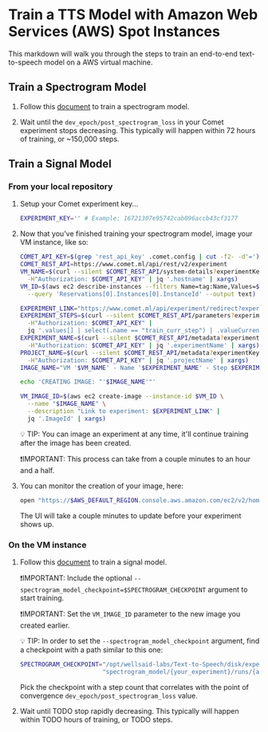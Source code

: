 # Train a TTS Model with Amazon Web Services (AWS) Spot Instances

This markdown will walk you through the steps to train an end-to-end text-to-speech model
on a AWS virtual machine.

## Train a Spectrogram Model

1. Follow this [document](TRAIN_MODEL_AWS_SPOT.md) to train a spectrogram model.

1. Wait until the `dev_epoch/post_spectrogram_loss` in your Comet experiment stops decreasing. This
   typically will happen within 72 hours of training, or \~150,000 steps.

## Train a Signal Model

### From your local repository

1. Setup your Comet experiment key...

   ```bash
   EXPERIMENT_KEY='' # Example: 16721307e95742cab096accb43cf3177
   ```

1. Now that you've finished training your spectrogram model, image your VM instance, like so:

   ```bash
   COMET_API_KEY=$(grep 'rest_api_key' .comet.config | cut -f2- -d'=')
   COMET_REST_API=https://www.comet.ml/api/rest/v2/experiment
   VM_NAME=$(curl --silent $COMET_REST_API/system-details?experimentKey=$EXPERIMENT_KEY \
     -H"Authorization: $COMET_API_KEY" | jq '.hostname' | xargs)
   VM_ID=$(aws ec2 describe-instances --filters Name=tag:Name,Values=$VM_NAME \
     --query 'Reservations[0].Instances[0].InstanceId' --output text)

   EXPERIMENT_LINK="https://www.comet.ml/api/experiment/redirect?experimentKey=$EXPERIMENT_KEY"
   EXPERIMENT_STEPS=$(curl --silent $COMET_REST_API/parameters?experimentKey=$EXPERIMENT_KEY \
     -H"Authorization: $COMET_API_KEY" |
     jq '.values[] | select(.name == "train_curr_step") | .valueCurrent' | xargs)
   EXPERIMENT_NAME=$(curl --silent $COMET_REST_API/metadata?experimentKey=$EXPERIMENT_KEY \
     -H"Authorization: $COMET_API_KEY" | jq '.experimentName' | xargs)
   PROJECT_NAME=$(curl --silent $COMET_REST_API/metadata?experimentKey=$EXPERIMENT_KEY \
     -H"Authorization: $COMET_API_KEY" | jq '.projectName' | xargs)
   IMAGE_NAME="VM '$VM_NAME' - Name '$EXPERIMENT_NAME' - Step $EXPERIMENT_STEPS - Project '$PROJECT_NAME'"

   echo 'CREATING IMAGE: "'$IMAGE_NAME'"'

   VM_IMAGE_ID=$(aws ec2 create-image --instance-id $VM_ID \
     --name "$IMAGE_NAME" \
     --description "Link to experiment: $EXPERIMENT_LINK" |
     jq '.ImageId' | xargs)
   ```

   💡 TIP: You can image an experiment at any time, it'll continue training after the image
   has been created.

   ❗IMPORTANT: This process can take from a couple minutes to an hour and a half.

1. You can monitor the creation of your image, here:

   ```bash
   open "https://$AWS_DEFAULT_REGION.console.aws.amazon.com/ec2/v2/home?region=$AWS_DEFAULT_REGION#Snapshots:sort=startTime"
   ```

   The UI will take a couple minutes to update before your experiment shows up.

### On the VM instance

1. Follow this [document](TRAIN_MODEL_AWS_SPOT.md) to train a signal model.

   ❗IMPORTANT: Include the optional `--spectrogram_model_checkpoint=$SPECTROGRAM_CHECKPOINT`
   argument to start training.

   ❗IMPORTANT: Set the `VM_IMAGE_ID` parameter to the new image you created earlier.

   💡 TIP: In order to set the `--spectrogram_model_checkpoint` argument, find a checkpoint with a
   path similar to this one:

   ```bash
   SPECTROGRAM_CHECKPOINT="/opt/wellsaid-labs/Text-to-Speech/disk/experiments/" \
                          "spectrogram_model/{your_experiment}/runs/{a_run}/checkpoints/step-*.pt"
   ```

   Pick the checkpoint with a step count that correlates with the point of convergence
   `dev_epoch/post_spectrogram_loss` value.

1. Wait until TODO stop rapidly
   decreasing. This typically will happen within TODO hours of training, or TODO steps.
